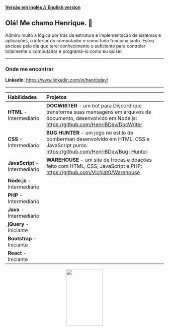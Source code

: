 [**Versão em inglês // English version**](README.md)

## Olá! Me chamo Henrique. :wave:

Admiro muito a lógica por trás da estrutura e implementação de sistemas e aplicações, o interior do computador e como tudo funciona junto. Estou ancioso pelo dia que terei conhecimento o suficiente para controlar totalmente o computador e programá-lo como eu quiser

---

### Onde me encontrar

**LinkedIn**: https://www.linkedin.com/in/henribdev/

---

| Habilidades | Projetos |
|:---|:---|
|**HTML** - Intermediário    |**DOCWRITER** - um bot para Discord que transforma suas mensagens em arquivos de documento, desenvolvido em Node.js: https://github.com/HenriBDev/DocWriter|
|**CSS** - Intermediário    |**BUG HUNTER** - um jogo no estilo de bomberman desenvolvido em HTML, CSS e JavaScript puros: https://github.com/HenriBDev/Bug-Hunter|
|**JavaScript** - Intermediário    |**WAREHOUSE** - um site de trocas e doações feito com HTML, CSS, JavaScript e PHP: https://github.com/Vichiat0/Warehouse|
|**Node.js** - Intermediário    | |
|**PHP** - Intermediário    | |
|**Java** - Intermediário | |
|**jQuery** - Iniciante    | |
|**Bootstrap** - Iniciante    | |
|**React** - Iniciante    | |

<p align="center">
  <img width="48%" height="180em" src="https://github-readme-stats.vercel.app/api/?username=HenriBDev&show_icons=true&theme=material-palenight&include_all_commits=true&count_private=true"/>
</p>
